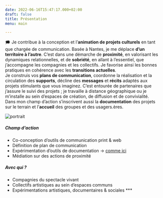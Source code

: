 ```yaml
---
date: 2022-06-16T15:47:17.000+02:00
draft: false
title: Présentation
menu: main  

---
```


🗯 Je contribue à la conception et l’**animation de projets culturels** en tant que chargée de communication. Basée à Nantes, je me déplace **d’un territoire à l’autre**. C’est dans une démarche de **proximité**, en valorisant les dynamiques relationnelles, et de **sobriété**, en allant à l’essentiel, que j’accompagne les compagnies et les collectifs. Je favorise ainsi les bonnes pratiques en cohérence avec les **transitions actuelles**.  
Je construis vos **plans de communication**, coordonne la réalisation et la circulation des **supports**, décline des **messages** et **récits** adaptés aux projets stimulants que vous imaginez. C’est entourée de partenaires que j’assure le suivi des projets ; je travaille à distance géographique ou je m’installe au sein d’espaces de création, de diffusion et de convivialité. Dans mon champ d’action s’inscrivent aussi la **documentation** des projets sur le terrain et l’**accueil** des groupes et des usagers.ères.

![](/images/portrait.jpg "portrait")




##### Champ d'action

* Co-conception d’outils de communication print & web
* Définition de plan de communication
* Expérimentation d’outils de documentation -> [comme ici](https://espaces-communs.fr/design-despaces-normes-et-reglementations/ "Documentation session DU")
* Médiation sur des actions de proximité

##### Avec qui ?

* Compagnies du spectacle vivant
* Collectifs artistiques au sein d’espaces communs
* Expérimentations artistiques, documentaires & sociales  ***
